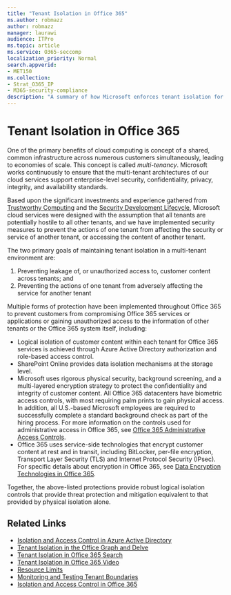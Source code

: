 ```yaml
---
title: "Tenant Isolation in Office 365"
ms.author: robmazz
author: robmazz
manager: laurawi
audience: ITPro
ms.topic: article
ms.service: O365-seccomp
localization_priority: Normal
search.appverid:
- MET150
ms.collection:
- Strat_O365_IP
- M365-security-compliance
description: "A summary of how Microsoft enforces tenant isolation for Office 365."
---
```


# Tenant Isolation in Office 365

One of the primary benefits of cloud computing is concept of a shared, common infrastructure across numerous customers simultaneously, leading to economies of scale. This concept is called *multi-tenancy*. Microsoft works continuously to ensure that the multi-tenant architectures of our cloud services support enterprise-level security, confidentiality, privacy, integrity, and availability standards.

Based upon the significant investments and experience gathered from [Trustworthy Computing](https://www.microsoft.com/en-us/twc/default.aspx) and the [Security Development Lifecycle](http://www.microsoft.com/security/sdl/default.aspx), Microsoft cloud services were designed with the assumption that all tenants are potentially hostile to all other tenants, and we have implemented security measures to prevent the actions of one tenant from affecting the security or service of another tenant, or accessing the content of another tenant.

The two primary goals of maintaining tenant isolation in a multi-tenant environment are:
1.	Preventing leakage of, or unauthorized access to, customer content across tenants; and
2.	Preventing the actions of one tenant from adversely affecting the service for another tenant

Multiple forms of protection have been implemented throughout Office 365 to prevent customers from compromising Office 365 services or applications or gaining unauthorized access to the information of other tenants or the Office 365 system itself, including:
- Logical isolation of customer content within each tenant for Office 365 services is achieved through Azure Active Directory authorization and role-based access control.
- SharePoint Online provides data isolation mechanisms at the storage level.
- Microsoft uses rigorous physical security, background screening, and a multi-layered encryption strategy to protect the confidentiality and integrity of customer content. All Office 365 datacenters have biometric access controls, with most requiring palm prints to gain physical access. In addition, all U.S.-based Microsoft employees are required to successfully complete a standard background check as part of the hiring process. For more information on the controls used for administrative access in Office 365, see [Office 365 Administrative Access Controls](office-365-administrative-access-controls-overview.md).
- Office 365 uses service-side technologies that encrypt customer content at rest and in transit, including BitLocker, per-file encryption, Transport Layer Security (TLS) and Internet Protocol Security (IPsec). For specific details about encryption in Office 365, see [Data Encryption Technologies in Office 365](office-365-encryption-in-the-microsoft-cloud-overview.md).

Together, the above-listed protections provide robust logical isolation controls that provide threat protection and mitigation equivalent to that provided by physical isolation alone.

## Related Links
- [Isolation and Access Control in Azure Active Directory](office-365-isolation-in-azure-active-directory.md)
- [Tenant Isolation in the Office Graph and Delve](office-365-isolation-in-graph-and-delve.md)
- [Tenant Isolation in Office 365 Search](office-365-isolation-in-office-365-search.md)
- [Tenant Isolation in Office 365 Video](office-365-isolation-in-office-365-video.md)
- [Resource Limits](office-365-resource-limits.md)
- [Monitoring and Testing Tenant Boundaries](office-365-monitoring-and-testing.md)
- [Isolation and Access Control in Office 365](office-365-isolation-in-office-365.md)
